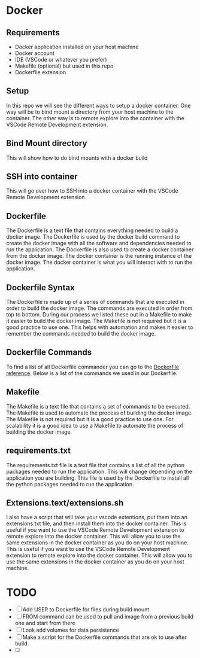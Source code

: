 # Docker

## Requirements
- Docker application installed on your host machine
- Docker account
- IDE (VSCode or whatever you prefer)
- Makefile (optional) but used in this repo
- Dockerfile extension

## Setup
In this repo we will see the different ways to setup a docker container. One way will be to bind mount a directory from your host machine to the container. The other way is to remote explore into the container with the VSCode Remote Development extension.

## Bind Mount directory
This will show how to do bind mounts with a docker build

## SSH into container
This will go over how to SSH into a docker container with the VSCode Remote Development extension.

## Dockerfile
The Dockerfile is a text file that contains everything needed to build a docker image. The Dockerfile is used by the docker build command to create the docker image with all the software and dependencies needed to run the application. The Dockerfile is also used to create a docker container from the docker image. The docker container is the running instance of the docker image. The docker container is what you will interact with to run the application.

## Dockerfile Syntax
The Dockerfile is made up of a series of commands that are executed in order to build the docker image. The commands are executed in order from top to bottom. During our process we listed these out in a Makefile to make it easier to build the docker image. The Makefile is not required but it is a good practice to use one. This helps with automation and makes it easier to remember the commands needed to build the docker image.

## Dockerfile Commands
To find a list of all Dockerfile commander you can go to the [Dockerfile reference](https://docs.docker.com/engine/reference/builder/). Below is a list of the commands we used in our Dockerfile.

## Makefile
The Makefile is a text file that contains a set of commands to be executed. The Makefile is used to automate the process of building the docker image. The Makefile is not required but it is a good practice to use one. For scalability it is a good idea to use a Makefile to automate the process of building the docker image.

## requirements.txt
The requirements.txt file is a text file that contains a list of all the python packages needed to run the application. This will change depending on the application you are building. This file is used by the Dockerfile to install all the python packages needed to run the application.

## Extensions.text/extensions.sh
I also have a script that will take your vscode extentions, put them into an extensions.txt file, and then install them into the docker container. This is useful if you want to use the VSCode Remote Development extension to remote explore into the docker container. This will allow you to use the same extensions in the docker container as you do on your host machine. This is useful if you want to use the VSCode Remote Development extension to remote explore into the docker container. This will allow you to use the same extensions in the docker container as you do on your host machine.


# TODO
- [ ] Add USER to Dockerfile for files during build mount
- [ ] FROM command can be used to pull and image from a previous build one and start from there
- [ ] Look add volumes for data persistence
- [ ] Make a script for the Dockerfile commands that are ok to use after build
- [ ] 

